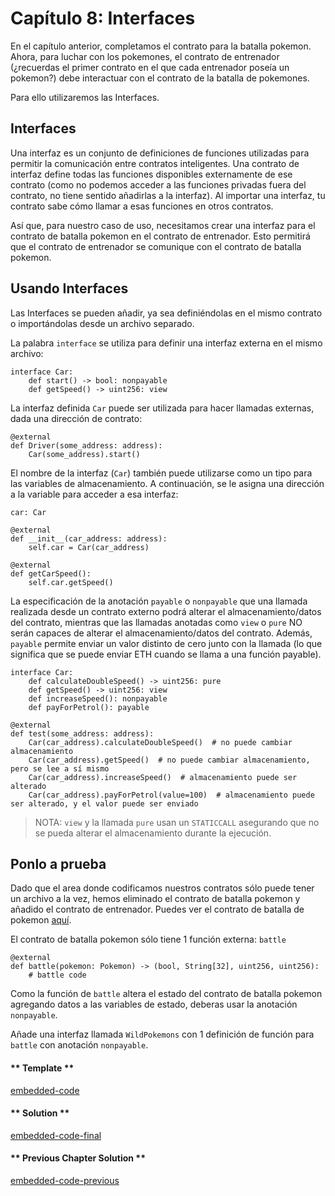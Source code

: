 <!-- Add translation for the following page: https://vyper.fun/#/2/interfaces
Do NOT change the code below. The below code runs the code editor -->

# Capítulo 8: Interfaces

En el capítulo anterior, completamos el contrato para la batalla pokemon. Ahora, para luchar con los pokemones, el contrato de entrenador (¿recuerdas el primer contrato en el que cada entrenador poseía un pokemon?) debe interactuar con el contrato de la batalla de pokemones.

Para ello utilizaremos las Interfaces.

## Interfaces

Una interfaz es un conjunto de definiciones de funciones utilizadas para permitir la comunicación entre contratos inteligentes. Una contrato de interfaz define todas las funciones disponibles externamente de ese contrato (como no podemos acceder a las funciones privadas fuera del contrato, no tiene sentido añadirlas a la interfaz). Al importar una interfaz, tu contrato sabe cómo llamar a esas funciones en otros contratos.

Así que, para nuestro caso de uso, necesitamos crear una interfaz para el contrato de batalla pokemon en el contrato de entrenador. Esto permitirá que el contrato de entrenador se comunique con el contrato de batalla pokemon.

## Usando Interfaces

Las Interfaces se pueden añadir, ya sea definiéndolas en el mismo contrato o importándolas desde un archivo separado.

La palabra `interface` se utiliza para definir una interfaz externa en el mismo archivo:

    interface Car:
        def start() -> bool: nonpayable
        def getSpeed() -> uint256: view

La interfaz definida `Car` puede ser utilizada para hacer llamadas externas, dada una dirección de contrato:

    @external
    def Driver(some_address: address):
        Car(some_address).start()

El nombre de la interfaz (`Car`) también puede utilizarse como un tipo para las variables de almacenamiento. A continuación, se le asigna una dirección a la variable para acceder a esa interfaz:

    car: Car

    @external
    def __init__(car_address: address):
        self.car = Car(car_address)

    @external
    def getCarSpeed():
        self.car.getSpeed()

La especificación de la anotación `payable` o `nonpayable` que una llamada realizada desde un contrato externo podrá alterar el almacenamiento/datos del contrato, mientras que las llamadas anotadas como `view` o `pure` NO serán capaces de alterar el almacenamiento/datos del contrato. Además, `payable` permite enviar un valor distinto de cero junto con la llamada (lo que significa que se puede enviar ETH cuando se llama a una función payable).

    interface Car:
        def calculateDoubleSpeed() -> uint256: pure
        def getSpeed() -> uint256: view
        def increaseSpeed(): nonpayable
        def payForPetrol(): payable

    @external
    def test(some_address: address):
        Car(car_address).calculateDoubleSpeed()  # no puede cambiar almacenamiento
        Car(car_address).getSpeed()  # no puede cambiar almacenamiento, pero se lee a sí mismo
        Car(car_address).increaseSpeed()  # almacenamiento puede ser alterado
        Car(car_address).payForPetrol(value=100)  # almacenamiento puede ser alterado, y el valor puede ser enviado

> NOTA: `view` y la llamada `pure` usan un `STATICCALL` asegurando que no se pueda alterar el almacenamiento durante la ejecución.

## Ponlo a prueba

Dado que el area donde codificamos nuestros contratos sólo puede tener un archivo a la vez, hemos eliminado el contrato de batalla pokemon y añadido el contrato de entrenador. Puedes ver el contrato de batalla de pokemon [aquí](https://github.com/vyperfun/vyper.fun/blob/chapter1/assets/2/2.7-finished-code.vy).

El contrato de batalla pokemon sólo tiene 1 función externa: `battle`

    @external
    def battle(pokemon: Pokemon) -> (bool, String[32], uint256, uint256):
        # battle code

Como la función de `battle` altera el estado del contrato de batalla pokemon agregando datos a las variables de estado, deberas usar la anotación `nonpayable`.

Añade una interfaz llamada `WildPokemons` con 1 definición de función para `battle` con anotación `nonpayable`.

<!-- tabs:start -->

#### ** Template **

[embedded-code](../assets/2/2.8-template-code.vy ':include :type=code embed-template')

#### ** Solution **

[embedded-code-final](../assets/2/2.8-finished-code.vy ':include :type=code embed-final')

#### ** Previous Chapter Solution **

[embedded-code-previous](../assets/2/2.7-finished-code.vy ':include :type=code embed-previous')

<!-- tabs:end -->
